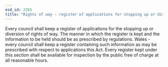 ```yaml
---
esd_id: 2265
title: "Rights of way - register of applications for stopping up or diversion"
---
```


Every council shall keep a register of applications for the stopping up or diversion of rights of way.  The manner in which the register is kept and the information to be held should be as prescribed by regulations.    Wales - every council shall keep a register containing such information as may be prescribed with respect to applications this Act.  Every register kept under this section shall be available for inspection by the public free of charge at all reasonable hours.

